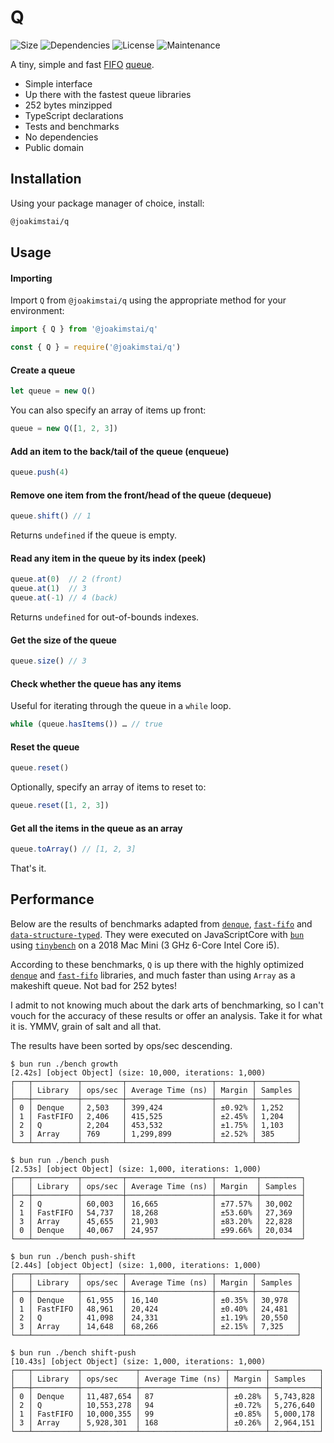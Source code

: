 # Q

![Size](https://img.shields.io/bundlejs/size/%40joakimstai/q)
![Dependencies](https://img.shields.io/badge/dependencies-none-green)
![License](https://img.shields.io/badge/license-public_domain-green)
![Maintenance](https://img.shields.io/badge/maintained-yes-green)

A tiny, simple and fast [FIFO](https://en.wikipedia.org/wiki/FIFO_(computing_and_electronics)) [queue](https://en.wikipedia.org/wiki/Queue_(abstract_data_type)).

- Simple interface
- Up there with the fastest queue libraries
- 252 bytes minzipped
- TypeScript declarations
- Tests and benchmarks
- No dependencies
- Public domain


## Installation

Using your package manager of choice, install:

```sh
@joakimstai/q
```

## Usage

#### Importing

Import `Q` from `@joakimstai/q` using the appropriate method for your environment:

```js
import { Q } from '@joakimstai/q'
```

```js
const { Q } = require('@joakimstai/q')
```

#### Create a queue

```js
let queue = new Q()
```

You can also specify an array of items up front:

```js
queue = new Q([1, 2, 3])
```

#### Add an item to the back/tail of the queue (enqueue)

```js
queue.push(4)
```

#### Remove one item from the front/head of the queue (dequeue)

```js
queue.shift() // 1
```

Returns `undefined` if the queue is empty.

#### Read any item in the queue by its index (peek)

```js
queue.at(0)  // 2 (front)
queue.at(1)  // 3
queue.at(-1) // 4 (back)
```

Returns `undefined` for out-of-bounds indexes.

#### Get the size of the queue

```js
queue.size() // 3
```

#### Check whether the queue has any items

Useful for iterating through the queue in a `while` loop.

```js
while (queue.hasItems()) … // true
```

#### Reset the queue

```js
queue.reset()
```

Optionally, specify an array of items to reset to:

```js
queue.reset([1, 2, 3])
```

#### Get all the items in the queue as an array

```js
queue.toArray() // [1, 2, 3]
```

That's it.


## Performance

Below are the results of benchmarks adapted from [`denque`](https://github.com/invertase/denque/), [`fast-fifo`](https://github.com/mafintosh/fast-fifo) and [`data-structure-typed`](https://github.com/zrwusa/data-structure-typed/blob/main/test/performance/data-structures/queue/queue.test.ts). They were executed on JavaScriptCore with [`bun`](https://bun.sh/) using [`tinybench`](https://github.com/tinylibs/tinybench/) on a 2018 Mac Mini (3 GHz 6-Core Intel Core i5).

According to these benchmarks, `Q` is up there with the highly optimized [`denque`](https://github.com/invertase/denque/) and [`fast-fifo`](https://github.com/mafintosh/fast-fifo) libraries, and much faster than using `Array` as a makeshift queue. Not bad for 252 bytes!

I admit to not knowing much about the dark arts of benchmarking, so I can't vouch for the accuracy of these results or offer an analysis. Take it for what it is. YMMV, grain of salt and all that.

The results have been sorted by ops/sec descending.

```
$ bun run ./bench growth
[2.42s] [object Object] (size: 10,000, iterations: 1,000)
┌───┬──────────┬─────────┬───────────────────┬────────┬─────────┐
│   │ Library  │ ops/sec │ Average Time (ns) │ Margin │ Samples │
├───┼──────────┼─────────┼───────────────────┼────────┼─────────┤
│ 0 │ Denque   │ 2,503   │ 399,424           │ ±0.92% │ 1,252   │
│ 1 │ FastFIFO │ 2,406   │ 415,525           │ ±2.45% │ 1,204   │
│ 2 │ Q        │ 2,204   │ 453,532           │ ±1.75% │ 1,103   │
│ 3 │ Array    │ 769     │ 1,299,899         │ ±2.52% │ 385     │
└───┴──────────┴─────────┴───────────────────┴────────┴─────────┘

$ bun run ./bench push
[2.53s] [object Object] (size: 1,000, iterations: 1,000)
┌───┬──────────┬─────────┬───────────────────┬─────────┬─────────┐
│   │ Library  │ ops/sec │ Average Time (ns) │ Margin  │ Samples │
├───┼──────────┼─────────┼───────────────────┼─────────┼─────────┤
│ 2 │ Q        │ 60,003  │ 16,665            │ ±77.57% │ 30,002  │
│ 1 │ FastFIFO │ 54,737  │ 18,268            │ ±53.60% │ 27,369  │
│ 3 │ Array    │ 45,655  │ 21,903            │ ±83.20% │ 22,828  │
│ 0 │ Denque   │ 40,067  │ 24,957            │ ±99.66% │ 20,034  │
└───┴──────────┴─────────┴───────────────────┴─────────┴─────────┘

$ bun run ./bench push-shift
[2.44s] [object Object] (size: 1,000, iterations: 1,000)
┌───┬──────────┬─────────┬───────────────────┬────────┬─────────┐
│   │ Library  │ ops/sec │ Average Time (ns) │ Margin │ Samples │
├───┼──────────┼─────────┼───────────────────┼────────┼─────────┤
│ 0 │ Denque   │ 61,955  │ 16,140            │ ±0.35% │ 30,978  │
│ 1 │ FastFIFO │ 48,961  │ 20,424            │ ±0.40% │ 24,481  │
│ 2 │ Q        │ 41,098  │ 24,331            │ ±1.19% │ 20,550  │
│ 3 │ Array    │ 14,648  │ 68,266            │ ±2.15% │ 7,325   │
└───┴──────────┴─────────┴───────────────────┴────────┴─────────┘

$ bun run ./bench shift-push
[10.43s] [object Object] (size: 1,000, iterations: 1,000)
┌───┬──────────┬────────────┬───────────────────┬────────┬───────────┐
│   │ Library  │ ops/sec    │ Average Time (ns) │ Margin │ Samples   │
├───┼──────────┼────────────┼───────────────────┼────────┼───────────┤
│ 0 │ Denque   │ 11,487,654 │ 87                │ ±0.28% │ 5,743,828 │
│ 2 │ Q        │ 10,553,278 │ 94                │ ±0.72% │ 5,276,640 │
│ 1 │ FastFIFO │ 10,000,355 │ 99                │ ±0.85% │ 5,000,178 │
│ 3 │ Array    │ 5,928,301  │ 168               │ ±0.26% │ 2,964,151 │
└───┴──────────┴────────────┴───────────────────┴────────┴───────────┘
```
